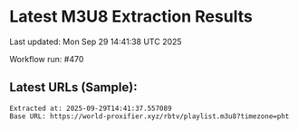 # Latest M3U8 Extraction Results

Last updated: Mon Sep 29 14:41:38 UTC 2025

Workflow run: #470

## Latest URLs (Sample):
```
Extracted at: 2025-09-29T14:41:37.557089
Base URL: https://world-proxifier.xyz/rbtv/playlist.m3u8?timezone=pht

```
